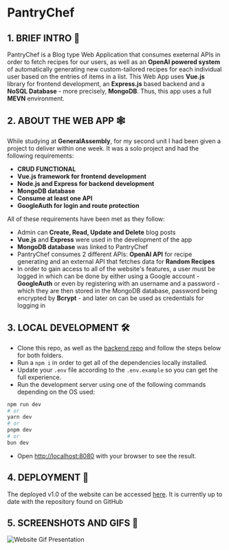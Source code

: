 # PantryChef

## 1. BRIEF INTRO 📖

PantryChef is a Blog type Web Application that consumes exeternal APIs in order to fetch recipes for our users, as well as an **OpenAI powered system** of automatically generating new custom-tailored recipes for each individual user based on the entries of items in a list. This Web App uses **Vue.js** library for frontend development, an **Express.js** based backend and a **NoSQL Database** - more precisely, **MongoDB**. Thus, this app uses a full **MEVN** environment.

## 2. ABOUT THE WEB APP 🕸
While studying at **GeneralAssembly**, for my second unit I had been given a project to deliver within one week. It was a solo project and had the following requirements:

+ **CRUD FUNCTIONAL**
+ **Vue.js framework for frontend development**
+ **Node.js and Express for backend development**
+ **MongoDB database**
+ **Consume at least one API**
+ **GoogleAuth for login and route protection**

All of these requirements have been met as they follow:
+ Admin can **Create, Read, Update and Delete** blog posts
+ **Vue.js** and **Express** were used in the development of the app
+ **MongoDB database** was linked to PantryChef
+ PantryChef consumes 2 different APIs: **OpenAI API** for recipe generating and an external API that fetches data for **Random Recipes**
+ In order to gain access to all of the website's features, a user must be logged in which can be done by either using a Google account - **GoogleAuth** or even by registering with an username and a password - which they are then stored in the MongoDB database, password being encrypted by **Bcrypt** - and later on can be used as credentials for logging in

## 3. LOCAL DEVELOPMENT 🛠

+ Clone this repo, as well as the [backend repo](https://github.com/msionut28/pantryChef_backend) and follow the steps below for both folders.
+ Run a ``` npm i ``` in order to get all of the dependencies locally installed.
+ Update your ```.env``` file according to the ```.env.example``` so you can get the full experience.
+ Run the development server using one of the following commands depending on the OS used:
```bash
npm run dev
# or
yarn dev
# or
pnpm dev
# or
bun dev
```
+ Open [http://localhost:8080](http://localhost:8080) with your browser to see the result.
## 4. DEPLOYMENT 🚀

The deployed v1.0 of the website can be accessed [here](https://pantrychef-ga.netlify.app).
It is currently up to date with the repository found on GitHub

## 5. SCREENSHOTS AND GIFS 📸

![Website Gif Presentation](/src/assets/github/pantrygif.gif)


